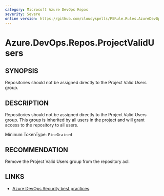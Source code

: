 ```yaml
---
category: Microsoft Azure DevOps Repos
severity: Severe
online version: https://github.com/cloudyspells/PSRule.Rules.AzureDevOps/blob/main/src/PSRule.Rules.AzureDevOps/en/Azure.DevOps.Repos.ProjectValidUsers.md
---
```


# Azure.DevOps.Repos.ProjectValidUsers

## SYNOPSIS

Repositories should not be assigned directly to the Project Valid Users
group.

## DESCRIPTION

Repositories should not be assigned directly to the Project Valid Users
group. This group is inherited by all users in the project and will grant
access to the repository to all users.

Mininum TokenType: `FineGrained`

## RECOMMENDATION

Remove the Project Valid Users group from the repository acl.

## LINKS

- [Azure DevOps Security best practices](https://learn.microsoft.com/en-us/azure/devops/organizations/security/security-best-practices?view=azure-devops#scoped-permissions)
